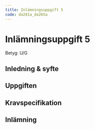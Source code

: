 ```yaml
---
title: Inlämningsuppgift 5
code: da281a_da265a
---
```


# Inlämningsuppgift 5

Betyg: U/G

## Inledning & syfte

## Uppgiften

## Kravspecifikation

## Inlämning
